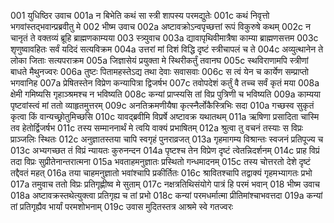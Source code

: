 001	युधिष्ठिर उवाच
001a	न बिभेति कथं सा स्त्री शापस्य परमद्युतेः
001c	कथं निवृत्तो भगवांस्तद्भवान्प्रब्रवीतु मे
002	भीष्म उवाच
002a	अष्टावक्रोऽन्वपृच्छत्तां रूपं विकुरुषे कथम्
002c	न चानृतं ते वक्तव्यं ब्रूहि ब्राह्मणकाम्यया
003	स्त्र्युवाच
003a	द्यावापृथिवीमात्रैषा काम्या ब्राह्मणसत्तम
003c	शृणुष्वावहितः सर्वं यदिदं सत्यविक्रम
004a	उत्तरां मां दिशं विद्धि दृष्टं स्त्रीचापलं च ते
004c	अव्युत्थानेन ते लोका जिताः सत्यपराक्रम
005a	जिज्ञासेयं प्रयुक्ता मे स्थिरीकर्तुं तवानघ
005c	स्थविराणामपि स्त्रीणां बाधते मैथुनज्वरः
006a	तुष्टः पितामहस्तेऽद्य तथा देवाः सवासवाः
006c	स त्वं येन च कार्येण सम्प्राप्तो भगवानिह
007a	प्रेषितस्तेन विप्रेण कन्यापित्रा द्विजर्षभ
007c	तवोपदेशं कर्तुं वै तच्च सर्वं कृतं मया
008a	क्षेमी गमिष्यसि गृहाञ्श्रमश्च न भविष्यति
008c	कन्यां प्राप्स्यसि तां विप्र पुत्रिणी च भविष्यति
009a	काम्यया पृष्टवांस्त्वं मां ततो व्याहृतमुत्तरम्
009c	अनतिक्रमणीयैषा कृत्स्नैर्लोकैस्त्रिभिः सदा
010a	गच्छस्व सुकृतं कृत्वा किं वान्यच्छ्रोतुमिच्छसि
010c	यावद्ब्रवीमि विप्रर्षे अष्टावक्र यथातथम्
011a	ऋषिणा प्रसादिता चास्मि तव हेतोर्द्विजर्षभ
011c	तस्य सम्माननार्थं मे त्वयि वाक्यं प्रभाषितम्
012a	श्रुत्वा तु वचनं तस्याः स विप्रः प्राञ्जलिः स्थितः
012c	अनुज्ञातस्तया चापि स्वगृहं पुनराव्रजत्
013a	गृहमागम्य विश्रान्तः स्वजनं प्रतिपूज्य च
013c	अभ्यगच्छत तं विप्रं न्यायतः कुरुनन्दन
014a	पृष्टश्च तेन विप्रेण दृष्टं त्वेतन्निदर्शनम्
014c	प्राह विप्रं तदा विप्रः सुप्रीतेनान्तरात्मना
015a	भवताहमनुज्ञातः प्रस्थितो गन्धमादनम्
015c	तस्य चोत्तरतो देशे दृष्टं तद्दैवतं महत्
016a	तया चाहमनुज्ञातो भवांश्चापि प्रकीर्तितः
016c	श्रावितश्चापि तद्वाक्यं गृहमभ्यागतः प्रभो
017a	तमुवाच ततो विप्रः प्रतिगृह्णीष्व मे सुताम्
017c	नक्षत्रतिथिसंयोगे पात्रं हि परमं भवान्
018	भीष्म उवाच
018a	अष्टावक्रस्तथेत्युक्त्वा प्रतिगृह्य च तां प्रभो
018c	कन्यां परमधर्मात्मा प्रीतिमांश्चाभवत्तदा
019a	कन्यां तां प्रतिगृह्यैव भार्यां परमशोभनाम्
019c	उवास मुदितस्तत्र आश्रमे स्वे गतज्वरः
